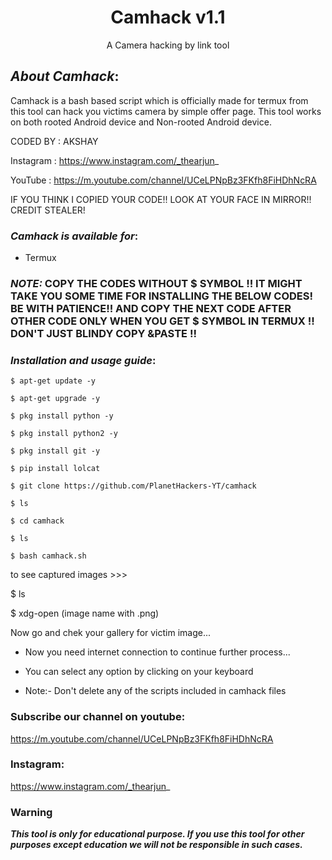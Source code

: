 
<h1 align="center"> Camhack v1.1</h1>
<p align="center">
      A Camera hacking by link tool
</p>

##  ***About Camhack***:

Camhack is a bash based script which is officially made for termux from this tool can hack you victims camera by simple offer page. This tool works on both rooted Android device and Non-rooted Android device.

CODED BY : AKSHAY 

Instagram : https://www.instagram.com/_thearjun_

YouTube : https://m.youtube.com/channel/UCeLPNpBz3FKfh8FiHDhNcRA

IF YOU THINK I COPIED YOUR CODE!! LOOK AT YOUR FACE IN MIRROR!! CREDIT STEALER!
    

###  ***Camhack is available for***:

* Termux

###  ***NOTE:*** COPY THE CODES WITHOUT $ SYMBOL !! IT MIGHT TAKE YOU SOME TIME FOR INSTALLING THE BELOW CODES! BE WITH PATIENCE!! AND COPY THE NEXT CODE AFTER OTHER CODE ONLY WHEN YOU GET $ SYMBOL IN TERMUX !! DON'T JUST BLINDY COPY &PASTE !!

###  ***Installation and usage guide***:
```
$ apt-get update -y
```
```
$ apt-get upgrade -y
```
```
$ pkg install python -y 
```
```
$ pkg install python2 -y
```
```
$ pkg install git -y
```
```
$ pip install lolcat
```
```
$ git clone https://github.com/PlanetHackers-YT/camhack
```
```
$ ls
```
```
$ cd camhack
```
```
$ ls
```
```
$ bash camhack.sh
```
to see captured images >>>

$ ls

$ xdg-open (image name with .png)

Now go and chek your gallery for victim image...

* Now you need internet connection to continue further process...

* You can select any option by clicking on your keyboard

* Note:- Don't delete any of the scripts included in camhack files

### Subscribe our channel on youtube:

https://m.youtube.com/channel/UCeLPNpBz3FKfh8FiHDhNcRA

### Instagram: 
https://www.instagram.com/_thearjun_



###  Warning

***This tool is only for educational purpose. If you use this tool for other purposes except education we will not be responsible in such cases.***

